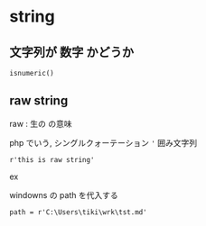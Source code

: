 
# string


## 文字列が 数字 かどうか

```
isnumeric()
```


## raw string

raw : 生の の意味

php でいう, シングルクォーテーション `'` 囲み文字列

```
r'this is raw string'
```

ex

windowns の path を代入する

```
path = r'C:\Users\tiki\wrk\tst.md'
```



